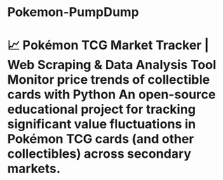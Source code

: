 # Pokemon-PumpDump
# 📈 Pokémon TCG Market Tracker | Web Scraping &amp; Data Analysis Tool    **Monitor price trends of collectible cards with Python**   An open-source educational project for tracking significant value fluctuations in Pokémon TCG cards (and other collectibles) across secondary markets. 
